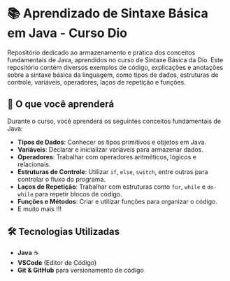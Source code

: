 # 📚 Aprendizado de Sintaxe Básica em Java - Curso Dio

Repositório dedicado ao armazenamento e prática dos conceitos fundamentais de Java, aprendidos no curso de Sintaxe Básica da Dio. Este repositório contém diversos exemplos de código, explicações e anotações sobre a sintaxe básica da linguagem, como tipos de dados, estruturas de controle, variáveis, operadores, laços de repetição e funções.

## 🚀 O que você aprenderá

Durante o curso, você aprenderá os seguintes conceitos fundamentais de Java:

- **Tipos de Dados**: Conhecer os tipos primitivos e objetos em Java.
- **Variáveis**: Declarar e inicializar variáveis para armazenar dados.
- **Operadores**: Trabalhar com operadores aritméticos, lógicos e relacionais.
- **Estruturas de Controle**: Utilizar `if`, `else`, `switch`, entre outras para controlar o fluxo do programa.
- **Laços de Repetição**: Trabalhar com estruturas como `for`, `while` e `do-while` para repetir blocos de código.
- **Funções e Métodos**: Criar e utilizar funções para organizar o código.
- E muito mais !!!

## 🛠️ Tecnologias Utilizadas

- **Java** ☕
- **VSCode** (Editor de Código)
- **Git & GitHub** para versionamento de código
